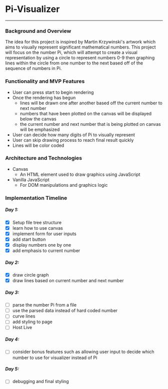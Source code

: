 # Pi-Visualizer
---
### Background and Overview
The idea for this project is inspired by Martin Krzywinski's artwork which aims to visually represent significant mathematical numbers.
This project will focus on the number Pi, which will attempt to create a visual representation by using a circle to represent numbers 0-9 then graphing lines within the circle from one number to the next based off of the sequence of numbers in Pi.

### Functionality and MVP Features
* User can press start to begin rendering
* Once the rendering has begun
  * lines will be drawn one after another based off the current number to next number
  * numbers that have been plotted on the canvas will be displayed below the canvas
  * the current number and next number that is being plotted on canvas will be emphasized
* User can decide how many digits of Pi to visually represent
* User can skip drawing process to reach final result quickly
* Lines will be color coded
### Architecture and Technologies
* Canvas
  * An HTML element used to draw graphics using JavaScript
* Vanilla JavaScript
  * For DOM manipulations and graphics logic
### Implementation Timeline
##### Day 1:
- [x] Setup file tree structure
- [x] learn how to use canvas
- [x] implement form for user inputs
- [x] add start button
- [x] display numbers one by one 
- [x] add emphasis to current number
##### Day 2:
- [x] draw circle graph
- [x] draw lines based on current number and next number
##### Day 3:
- [ ] parse the number Pi from a file
- [ ] use the parsed data instead of hard coded number
- [ ] curve lines
- [ ] add styling to page
- [ ] Host Live
##### Day 4:
- [ ] consider bonus features such as allowing user input to decide which number to use for visualizer instead of Pi
##### Day 5:
- [ ] debugging and final styling
